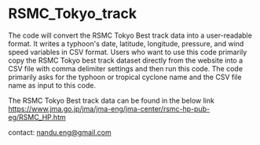 # RSMC_Tokyo_track
The code will convert the RSMC Tokyo Best track data into a user-readable format. It writes a typhoon's date, latitude, longitude, pressure, and wind speed variables in CSV format.
Users who want to use this code primarily copy the RSMC Tokyo best track dataset directly from the website into a CSV file with comma delimiter settings and then run this code. The code primarily asks for the typhoon or tropical cyclone name and the CSV file name as input to this code.


The RSMC Tokyo Best track data can be found in the below link 
https://www.jma.go.jp/jma/jma-eng/jma-center/rsmc-hp-pub-eg/RSMC_HP.htm

contact: nandu.eng@gmail.com

